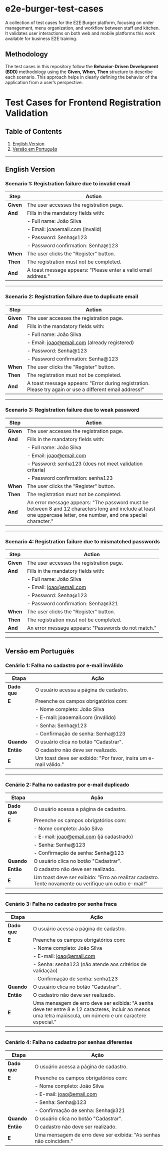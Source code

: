 # e2e-burger-test-cases
A collection of test cases for the E2E Burger platform, focusing on order management, menu organization, and workflow between staff and kitchen. It validates user interactions on both web and mobile platforms this work available for business E2E training.

## Methodology
The test cases in this repository follow the **Behavior-Driven Development (BDD)** methodology using the **Given, When, Then** structure to describe each scenario. This approach helps in clearly defining the behavior of the application from a user’s perspective.



# Test Cases for Frontend Registration Validation

## Table of Contents
1. [English Version](#english-version)
2. [Versão em Português](#versão-em-português)

---

## English Version

### Scenario 1: Registration failure due to invalid email
| **Step**         | **Action**                                             |
|-------------------|-------------------------------------------------------|
| **Given**         | The user accesses the registration page.             |
| **And**           | Fills in the mandatory fields with:                  |
|                   | - Full name: João Silva                              |
|                   | - Email: joaoemail.com (invalid)                     |
|                   | - Password: Senha@123                                |
|                   | - Password confirmation: Senha@123                   |
| **When**          | The user clicks the "Register" button.               |
| **Then**          | The registration must not be completed.              |
| **And**           | A toast message appears: "Please enter a valid email address." |

---

### Scenario 2: Registration failure due to duplicate email
| **Step**         | **Action**                                             |
|-------------------|-------------------------------------------------------|
| **Given**         | The user accesses the registration page.             |
| **And**           | Fills in the mandatory fields with:                  |
|                   | - Full name: João Silva                              |
|                   | - Email: joao@email.com (already registered)         |
|                   | - Password: Senha@123                                |
|                   | - Password confirmation: Senha@123                   |
| **When**          | The user clicks the "Register" button.               |
| **Then**          | The registration must not be completed.              |
| **And**           | A toast message appears: "Error during registration. Please try again or use a different email address!" |

---

### Scenario 3: Registration failure due to weak password
| **Step**         | **Action**                                             |
|-------------------|-------------------------------------------------------|
| **Given**         | The user accesses the registration page.             |
| **And**           | Fills in the mandatory fields with:                  |
|                   | - Full name: João Silva                              |
|                   | - Email: joao@email.com                              |
|                   | - Password: senha123 (does not meet validation criteria) |
|                   | - Password confirmation: senha123                    |
| **When**          | The user clicks the "Register" button.               |
| **Then**          | The registration must not be completed.              |
| **And**           | An error message appears: "The password must be between 8 and 12 characters long and include at least one uppercase letter, one number, and one special character." |

---

### Scenario 4: Registration failure due to mismatched passwords
| **Step**         | **Action**                                             |
|-------------------|-------------------------------------------------------|
| **Given**         | The user accesses the registration page.             |
| **And**           | Fills in the mandatory fields with:                  |
|                   | - Full name: João Silva                              |
|                   | - Email: joao@email.com                              |
|                   | - Password: Senha@123                                |
|                   | - Password confirmation: Senha@321                   |
| **When**          | The user clicks the "Register" button.               |
| **Then**          | The registration must not be completed.              |
| **And**           | An error message appears: "Passwords do not match."  |

---

## Versão em Português

### Cenário 1: Falha no cadastro por e-mail inválido
| **Etapa**         | **Ação**                                              |
|-------------------|-------------------------------------------------------|
| **Dado que**      | O usuário acessa a página de cadastro.               |
| **E**             | Preenche os campos obrigatórios com:                 |
|                   | - Nome completo: João Silva                          |
|                   | - E-mail: joaoemail.com (inválido)                   |
|                   | - Senha: Senha@123                                   |
|                   | - Confirmação de senha: Senha@123                    |
| **Quando**        | O usuário clica no botão "Cadastrar".                |
| **Então**         | O cadastro não deve ser realizado.                   |
| **E**             | Um toast deve ser exibido: "Por favor, insira um e-mail válido." |

---

### Cenário 2: Falha no cadastro por e-mail duplicado
| **Etapa**         | **Ação**                                              |
|-------------------|-------------------------------------------------------|
| **Dado que**      | O usuário acessa a página de cadastro.               |
| **E**             | Preenche os campos obrigatórios com:                 |
|                   | - Nome completo: João Silva                          |
|                   | - E-mail: joao@email.com (já cadastrado)             |
|                   | - Senha: Senha@123                                   |
|                   | - Confirmação de senha: Senha@123                    |
| **Quando**        | O usuário clica no botão "Cadastrar".                |
| **Então**         | O cadastro não deve ser realizado.                   |
| **E**             | Um toast deve ser exibido: "Erro ao realizar cadastro. Tente novamente ou verifique um outro e-mail!" |

---

### Cenário 3: Falha no cadastro por senha fraca
| **Etapa**         | **Ação**                                              |
|-------------------|-------------------------------------------------------|
| **Dado que**      | O usuário acessa a página de cadastro.               |
| **E**             | Preenche os campos obrigatórios com:                 |
|                   | - Nome completo: João Silva                          |
|                   | - E-mail: joao@email.com                             |
|                   | - Senha: senha123 (não atende aos critérios de validação) |
|                   | - Confirmação de senha: senha123                     |
| **Quando**        | O usuário clica no botão "Cadastrar".                |
| **Então**         | O cadastro não deve ser realizado.                   |
| **E**             | Uma mensagem de erro deve ser exibida: "A senha deve ter entre 8 e 12 caracteres, incluir ao menos uma letra maiúscula, um número e um caractere especial." |

---

### Cenário 4: Falha no cadastro por senhas diferentes
| **Etapa**         | **Ação**                                              |
|-------------------|-------------------------------------------------------|
| **Dado que**      | O usuário acessa a página de cadastro.               |
| **E**             | Preenche os campos obrigatórios com:                 |
|                   | - Nome completo: João Silva                          |
|                   | - E-mail: joao@email.com                             |
|                   | - Senha: Senha@123                                   |
|                   | - Confirmação de senha: Senha@321                    |
| **Quando**        | O usuário clica no botão "Cadastrar".                |
| **Então**         | O cadastro não deve ser realizado.                   |
| **E**             | Uma mensagem de erro deve ser exibida: "As senhas não coincidem." |

